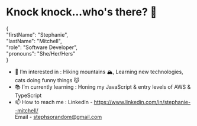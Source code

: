 # Knock knock...who's there? 👋

{ <br/>
 "firstName": "Stephanie", <br/>
 "lastName": "Mitchell", <br/>
 "role": "Software Developer", <br/>
 "pronouns": "She/Her/Hers" <br/>
}

<!---
stephsorandom/stephsorandom is a ✨ special ✨ repository because its `README.md` (this file) appears on your GitHub profile.
You can click the Preview link to take a look at your changes.
--->

- 👀  I’m interested in : Hiking mountains 🏔, Learning new technologies, cats doing funny things 🐱 
- 📚  I’m currently learning : Honing my JavaScript & entry levels of AWS & TypeScript
- 📫  How to reach me :
  LinkedIn - https://www.linkedin.com/in/stephanie--mitchell/ <br/>
  Email - stephsorandom@gmail.com
